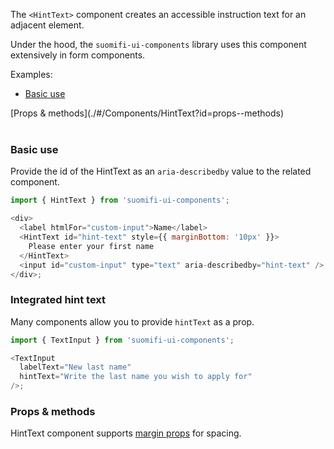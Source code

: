 The `<HintText>` component creates an accessible instruction text for an adjacent element.

Under the hood, the `suomifi-ui-components` library uses this component extensively in form components.

Examples:

- [Basic use](./#/Components/HintText?id=basic-use)

<div style="margin-bottom: 40px">
  [Props & methods](./#/Components/HintText?id=props--methods)
</div>

### Basic use

Provide the id of the HintText as an `aria-describedby` value to the related component.

```js
import { HintText } from 'suomifi-ui-components';

<div>
  <label htmlFor="custom-input">Name</label>
  <HintText id="hint-text" style={{ marginBottom: '10px' }}>
    Please enter your first name
  </HintText>
  <input id="custom-input" type="text" aria-describedby="hint-text" />
</div>;
```

### Integrated hint text

Many components allow you to provide `hintText` as a prop.

```js
import { TextInput } from 'suomifi-ui-components';

<TextInput
  labelText="New last name"
  hintText="Write the last name you wish to apply for"
/>;
```

### Props & methods

HintText component supports [margin props](./#/Spacing/Margin%20props) for spacing.
